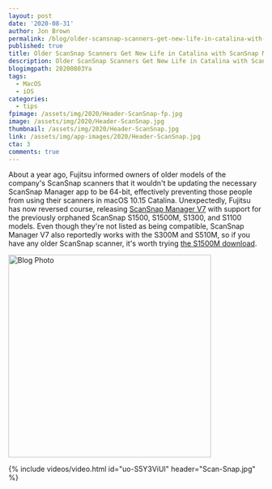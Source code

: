 ```yaml
---
layout: post
date: '2020-08-31'
author: Jon Brown
permalink: /blog/older-scansnap-scanners-get-new-life-in-catalina-with-scansnap-manager-v7/
published: true
title: Older ScanSnap Scanners Get New Life in Catalina with ScanSnap Manager V7
description: Older ScanSnap Scanners Get New Life in Catalina with ScanSnap Manager V7
blogimgpath: 20200803Ya
tags:
  - MacOS
  - iOS
categories:
  - tips
fpimage: /assets/img/2020/Header-ScanSnap-fp.jpg
image: /assets/img/2020/Header-ScanSnap.jpg
thumbnail: /assets/img/2020/Header-ScanSnap.jpg
link: /assets/img/app-images/2020/Header-ScanSnap.jpg
cta: 3
comments: true
---
```

About a year ago, Fujitsu informed owners of older models of the
company's ScanSnap scanners that it wouldn't be updating the necessary
ScanSnap Manager app to be 64-bit, effectively preventing those people
from using their scanners in macOS 10.15 Catalina. Unexpectedly, Fujitsu
has now reversed course, releasing [ScanSnap Manager
V7](https://www.fujitsu.com/global/products/computing/peripheral/scanners/topics/news200625.html)
with support for the previously orphaned ScanSnap S1500, S1500M, S1300,
and S1100 models. Even though they're not listed as being compatible,
ScanSnap Manager V7 also reportedly works with the S300M and S510M, so
if you have any older ScanSnap scanner, it's worth trying [the S1500M
download](https://scansnap.fujitsu.com/global/ssmanagerv7/).

<img alt="Blog Photo" src="{{ site.site_cdn }}/assets/img/blog/2020/20200803Ya/ScanSnap-Manager-V7.jpg" class="img-fluid rounded m-2" width="400" />

{% include videos/video.html id="uo-S5Y3ViUI" header="Scan-Snap.jpg" %}